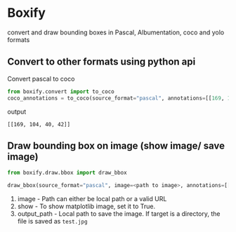 # Boxify
convert and draw bounding boxes in Pascal, Albumentation, coco and yolo formats

## Convert to other formats using python api

Convert pascal to coco

``` python
from boxify.convert import to_coco
coco_annotations = to_coco(source_format="pascal", annotations=[[169, 104, 209, 146]])
```

output

```
[[169, 104, 40, 42]]
```

## Draw bounding box on image (show image/ save image)

``` python
from boxify.draw.bbox import draw_bbox

draw_bbox(source_format="pascal", image=<path to image>, annotations=[[169, 104, 209, 146]], show=True, output_path=<path to save the file>)
```

1. image - Path can either be local path or a valid URL
2. show - To show matplotlib image, set it to True.
3. output_path - Local path to save the image. If target is a directory, the file is saved as `test.jpg`
